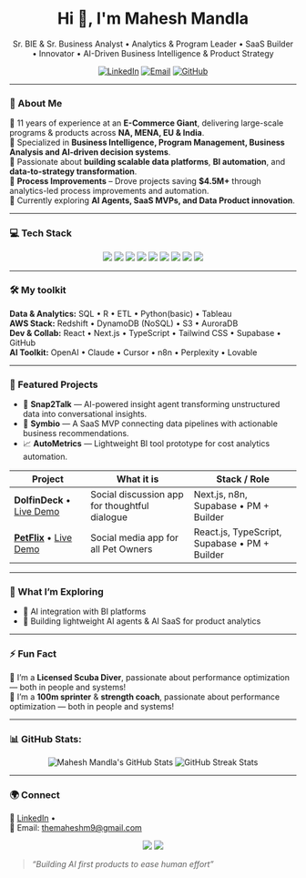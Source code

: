 <!-- Mahesh Mandla | GitHub Profile README -->
<h1 align="center">Hi 👋, I'm Mahesh Mandla</h1>
<p align="center">
Sr. BIE & Sr. Business Analyst • Analytics & Program Leader • SaaS Builder • Innovator • AI-Driven Business Intelligence & Product Strategy
</p>
<p align="center">
<!--   <a href="https://www.maheshmandla.com"><img alt="Website" src="https://img.shields.io/badge/Portfolio-maheshmandla.com-informational?logo=vercel"></a> -->
  <a href="https://www.linkedin.com/in/maheshmandla9"><img alt="LinkedIn" src="https://img.shields.io/badge/LinkedIn-maheshmandla-blue?logo=linkedin"></a>
  <a href="mailto:themaheshm9@gmail.com"><img alt="Email" src="https://img.shields.io/badge/Email-themaheshm9%40gmail.com-red?logo=gmail"></a>
  <a href="https://github.com/startupspaceai-stack?tab=repositories"><img alt="GitHub" src="https://img.shields.io/badge/GitHub-startupspaceai-black?logo=github"></a>
</p>

---

### 💫 About Me  
🔹 11 years of experience at an **E-Commerce Giant**, delivering large-scale programs & products across **NA, MENA, EU & India**.  
🔹 Specialized in **Business Intelligence, Program Management, Business Analysis and AI-driven decision systems**.  
🔹 Passionate about **building scalable data platforms**, **BI automation**, and **data-to-strategy transformation**.     
🔹 **Process Improvements** – Drove projects saving **$4.5M+** through analytics-led process improvements and automation.  
🔹 Currently exploring **AI Agents, SaaS MVPs, and Data Product innovation**.  

---

### 💻 Tech Stack
<p align="center">
  <img src="https://img.shields.io/badge/SQL-4479A1.svg?style=for-the-badge&logo=MySQL&logoColor=white" />
   <img src="https://img.shields.io/badge/R-232F3E?style=for-the-badge&logo=R&logoColor=white" />
   <img src="https://img.shields.io/badge/ETLManager-E97627?style=for-the-badge&logo=ETLManager&logoColor=white" />
    <img src="https://img.shields.io/badge/Python-FFD43B?style=for-the-badge&logo=python&logoColor=blue" />
  <img src="https://img.shields.io/badge/AWS-232F3E?style=for-the-badge&logo=amazon-aws&logoColor=white" />
  <img src="https://img.shields.io/badge/Tableau-E97627?style=for-the-badge&logo=tableau&logoColor=white" />
  <img src="https://img.shields.io/badge/QuickSight-FF9900?style=for-the-badge&logo=amazonaws&logoColor=white" />
  <img src="https://img.shields.io/badge/Redshift-8C4FFF?style=for-the-badge&logo=amazonaws&logoColor=white" />
  <img src="https://img.shields.io/badge/GitHub-181717?style=for-the-badge&logo=github&logoColor=white" />
</p>


---
### 🛠️ My toolkit
**Data & Analytics:** SQL • R • ETL • Python(basic) • Tableau    
**AWS Stack:** Redshift • DynamoDB (NoSQL) • S3 • AuroraDB    
**Dev & Collab:** React • Next.js • TypeScript • Tailwind CSS • Supabase • GitHub    
**AI Toolkit:** OpenAI • Claude • Cursor • n8n • Perplexity • Lovable 

---


### 📂 Featured Projects
- 🤖 **Snap2Talk** — AI-powered insight agent transforming unstructured data into conversational insights.  
- 💬 **Symbio** — A SaaS MVP connecting data pipelines with actionable business recommendations.  
- 📈 **AutoMetrics** — Lightweight BI tool prototype for cost analytics automation.  

| Project | What it is | Stack / Role |
|---|---|---|
| **DolfinDeck** • [Live Demo](https://www.dolfindeck.com)| Social discussion app for thoughtful dialogue | Next.js, n8n, Supabase • PM + Builder |
| **[PetFlix](https://github.com/startupspaceai-stack/petflix)** • [Live Demo](https://www.petflix.live) | Social media app for all Pet Owners |  React.js, TypeScript,  Supabase • PM + Builder  |

---

### 🌱 What I’m Exploring
- 🧠 AI integration with BI platforms  
- 🧩 Building lightweight AI agents & AI SaaS for product analytics  

---

### ⚡ Fun Fact  
🤿 I’m a **Licensed Scuba Diver**, passionate about performance optimization — both in people and systems!  
🏃 I’m a **100m sprinter** & **strength coach**, passionate about performance optimization — both in people and systems!  

---

### 📊 GitHub Stats:
<p align="center">
  <img src="https://github-readme-stats.vercel.app/api?username=maheshmandla&show_icons=true&theme=tokyonight" alt="Mahesh Mandla's GitHub Stats" />
  <img src="https://github-readme-streak-stats.herokuapp.com/?user=maheshmandla&theme=tokyonight" alt="GitHub Streak Stats" />
</p>

---
<!-- 
### 🏅 Visitor Count
<p align="center">
  <img src="https://profile-counter.glitch.me/{maheshmandla}/count.svg" alt="maheshmandla :: Visitor's Count" />
</p>

-->
### 🌍 Connect
<!--📌 [Portfolio](https://www.maheshmandla.com) •  -->
💼 [LinkedIn](https://www.linkedin.com/in/maheshhmandla9) •  
📧 Email: themaheshm9@gmail.com  
<p align="center">
  <a href="https://www.linkedin.com/in/maheshmandla9/"><img src="https://img.shields.io/badge/LinkedIn-0077B5?style=for-the-badge&logo=linkedin&logoColor=white"/></a>
  <a href="mailto:themaheshm9@gmail.com"><img src="https://img.shields.io/badge/Email-D14836?style=for-the-badge&logo=gmail&logoColor=white"/></a>
</p>

> *“Building AI first products to ease human effort”*

